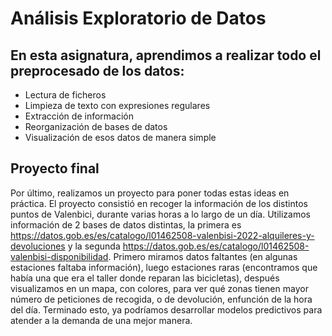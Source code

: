 # Análisis Exploratorio de Datos
## En esta asignatura, aprendimos a realizar todo el preprocesado de los datos:
* Lectura de ficheros
* Limpieza de texto con expresiones regulares
* Extracción de información
* Reorganización de bases de datos
* Visualización de esos datos de manera simple
## Proyecto final
Por último, realizamos un proyecto para poner todas estas ideas en práctica. El proyecto consistió en recoger la información de los distintos puntos de Valenbici, durante varias horas a lo largo de un día.
Utilizamos información de 2 bases de datos distintas, la primera es https://datos.gob.es/es/catalogo/l01462508-valenbisi-2022-alquileres-y-devoluciones y la segunda https://datos.gob.es/es/catalogo/l01462508-valenbisi-disponibilidad.
Primero miramos datos faltantes (en algunas estaciones faltaba información), luego estaciones raras (encontramos que había una que era el taller donde reparan las bicicletas), después visualizamos en un mapa, con colores, para ver qué zonas tienen mayor número de peticiones de recogida, o de devolución, enfunción de la hora del día.
Terminado esto, ya podríamos desarrollar modelos predictivos para atender a la demanda de una mejor manera.
